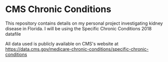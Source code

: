 # CMS Chronic Conditions
This repository contains details on my personal project investigating kidney disease in Florida. I will be using the Specific Chronic Conditions 2018 datafile

All data used is publicly available on CMS's website at https://data.cms.gov/medicare-chronic-conditions/specific-chronic-conditions
